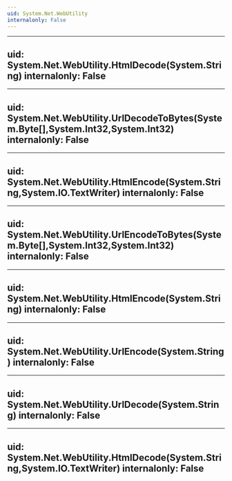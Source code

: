 ```yaml
---
uid: System.Net.WebUtility
internalonly: False
---
```


---
uid: System.Net.WebUtility.HtmlDecode(System.String)
internalonly: False
---

---
uid: System.Net.WebUtility.UrlDecodeToBytes(System.Byte[],System.Int32,System.Int32)
internalonly: False
---

---
uid: System.Net.WebUtility.HtmlEncode(System.String,System.IO.TextWriter)
internalonly: False
---

---
uid: System.Net.WebUtility.UrlEncodeToBytes(System.Byte[],System.Int32,System.Int32)
internalonly: False
---

---
uid: System.Net.WebUtility.HtmlEncode(System.String)
internalonly: False
---

---
uid: System.Net.WebUtility.UrlEncode(System.String)
internalonly: False
---

---
uid: System.Net.WebUtility.UrlDecode(System.String)
internalonly: False
---

---
uid: System.Net.WebUtility.HtmlDecode(System.String,System.IO.TextWriter)
internalonly: False
---

